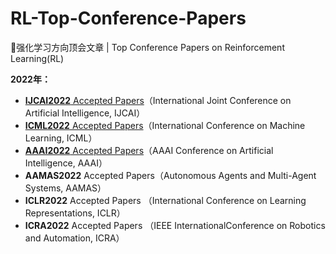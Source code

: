 # RL-Top-Conference-Papers
🔨强化学习方向顶会文章 | Top Conference Papers on Reinforcement Learning(RL)



**2022年：**

- [**IJCAI2022** Accepted Papers](./2022/2022-IJCAI)（International Joint Conference on Artificial Intelligence, IJCAI）
- [**ICML2022** Accepted Papers](./2022/2022-ICML)（International Conference on Machine Learning, ICML）
- [**AAAI2022** Accepted Papers](./2022/2022-AAAI)（AAAI Conference on Artificial Intelligence, AAAI）
- **AAMAS2022** Accepted Papers（Autonomous Agents and Multi-Agent Systems, AAMAS）
- **ICLR2022** Accepted Papers （International Conference on Learning Representations, ICLR）
- **ICRA2022** Accepted Papers （IEEE InternationalConference on Robotics and Automation, ICRA）
